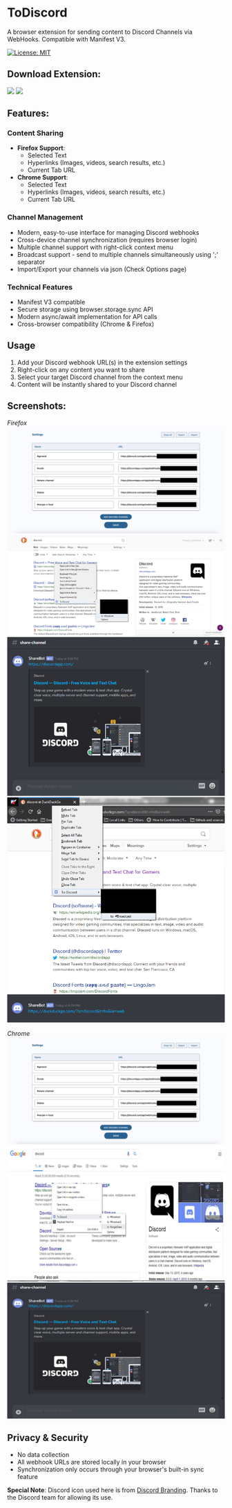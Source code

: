 # ToDiscord
A browser extension for sending content to Discord Channels via WebHooks. Compatible with Manifest V3.

[![License: MIT](https://img.shields.io/badge/License-MIT-blue.svg)](https://opensource.org/licenses/MIT)

## Download Extension:
[![](https://addons.cdn.mozilla.net/static/img/addons-buttons/AMO-button_1.png)](https://addons.mozilla.org/en-US/firefox/addon/to-discord/)
[![](https://developer.chrome.com/webstore/images/ChromeWebStore_Badge_v2_206x58.png)](https://chrome.google.com/webstore/detail/to-discord/epcihifbffodmnbbnjgancnlodhbkhcl)
    
## Features:

### Content Sharing
* **Firefox Support**: 
    * Selected Text
    * Hyperlinks (Images, videos, search results, etc.)
    * Current Tab URL
* **Chrome Support**: 
    * Selected Text
    * Hyperlinks (Images, videos, search results, etc.)
    * Current Tab URL

### Channel Management
* Modern, easy-to-use interface for managing Discord webhooks
* Cross-device channel synchronization (requires browser login)
* Multiple channel support with right-click context menu
* Broadcast support - send to multiple channels simultaneously using ';' separator
* Import/Export your channels via json (Check Options page)

### Technical Features
* Manifest V3 compatible
* Secure storage using browser.storage.sync API
* Modern async/await implementation for API calls
* Cross-browser compatibility (Chrome & Firefox)

## Usage
1. Add your Discord webhook URL(s) in the extension settings
2. Right-click on any content you want to share
3. Select your target Discord channel from the context menu
4. Content will be instantly shared to your Discord channel

## Screenshots:
*Firefox*
![](/images/extensions_settings.png?raw=true)
![](/images/to_discord_firefox_share_demo.PNG?raw=true)
![](/images/to_discord_firefox_shared_content.PNG?raw=true)
![](/images/to_discord_firefox_share_demo2.PNG?raw=true)
![](/images/to_discord_firefox_shared_content2.PNG?raw=true)

*Chrome*
![](/images/extensions_settings.png?raw=true)
![](/images/to_discord_chrome_share_demo.jpg?raw=true)
![](/images/to_discord_chrome_shared_content.jpg?raw=true)

## Privacy & Security
* No data collection
* All webhook URLs are stored locally in your browser
* Synchronization only occurs through your browser's built-in sync feature

**Special Note**: Discord icon used here is from [Discord Branding](https://discordapp.com/branding).
Thanks to the Discord team for allowing its use.
